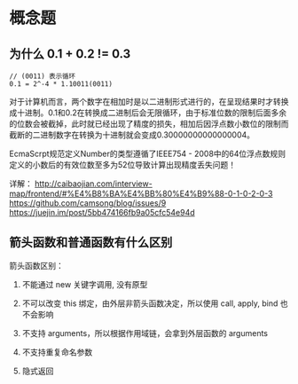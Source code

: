 # 概念题
## 为什么 0.1 + 0.2 != 0.3
```
// (0011) 表示循环
0.1 = 2^-4 * 1.10011(0011)
```
对于计算机而言，两个数字在相加时是以二进制形式进行的，在呈现结果时才转换成十进制。0.1和0.2在转换成二进制后会无限循环，由于标准位数的限制后面多余的位数会被截掉，此时就已经出现了精度的损失，相加后因浮点数小数位的限制而截断的二进制数字在转换为十进制就会变成0.30000000000000004。

EcmaScrpt规范定义Number的类型遵循了IEEE754 - 2008中的64位浮点数规则定义的小数后的有效位数至多为52位导致计算出现精度丢失问题！

详解：
http://caibaojian.com/interview-map/frontend/#%E4%B8%BA%E4%BB%80%E4%B9%88-0-1-0-2-0-3
https://github.com/camsong/blog/issues/9
https://juejin.im/post/5bb474166fb9a05cfc54e94d

## 箭头函数和普通函数有什么区别
箭头函数区别：

1. 不能通过 new 关键字调用, 没有原型

2. 不可以改变 this 绑定，由外层非箭头函数决定，所以使用 call, apply, bind 也不会影响
3. 不支持 arguments，所以根据作用域链，会拿到外层函数的 arguments
4. 不支持重复命名参数
5. 隐式返回